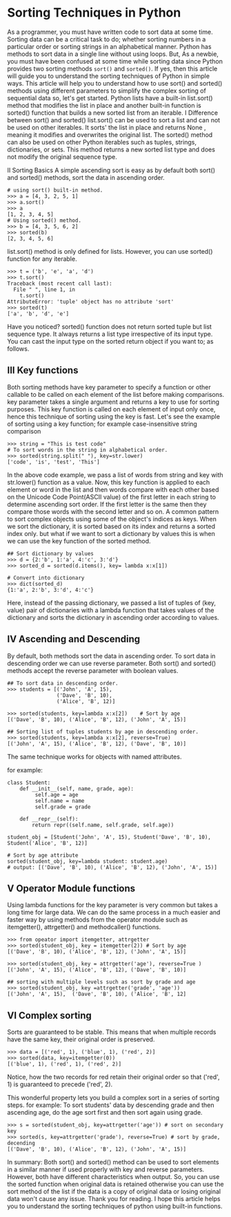 # Sorting Techniques in Python
As a programmer, you must have written code to sort data at some time. Sorting data can be a critical task to do; whether sorting numbers in a particular order or sorting strings in an alphabetical manner. Python has methods to sort data in a single line without using loops. But, As a newbie, you must have been confused at some time while sorting data since Python provides two sorting methods `sort()` and `sorted()`. If yes, then this article will guide you to understand the sorting techniques of Python in simple ways.
This article will help you to understand how to use sort() and sorted() methods using different parameters to simplify the complex sorting of sequential data so, let's get started.
Python lists have a built-in list.sort() method that modifies the list in place and another built-in function is sorted() function that builds a new sorted list from an iterable.
I Difference between sort() and sorted()
list.sort() can be used to sort a list and can not be used on other iterables. It sorts' the list in place and returns None , meaning it modifies and overwrites the original list.
The sorted() method can also be used on other Python iterables such as tuples, strings, dictionaries, or sets. This method returns a new sorted list type and does not modify the original sequence type.

II Sorting Basics
A simple ascending sort is easy as by default both sort() and sorted() methods, sort the data in ascending order.
```
# using sort() built-in method.
>>> a = [4, 3, 2, 5, 1]
>>> a.sort()
>>> a
[1, 2, 3, 4, 5]
# Using sorted() method.
>>> b = [4, 3, 5, 6, 2]
>>> sorted(b)
[2, 3, 4, 5, 6]
```

list.sort() method is only defined for lists. However, you can use sorted() function for any iterable.
```
>>> t = ('b', 'e', 'a', 'd')
>>> t.sort()
Traceback (most recent call last):
  File " ", line 1, in 
    t.sort()
AttributeError: 'tuple' object has no attribute 'sort'
>>> sorted(t)
['a', 'b', 'd', 'e']
```

Have you noticed? sorted() function does not return sorted tuple but list sequence type. It always returns a list type irrespective of its input type. You can cast the input type on the sorted return object if you want to; as follows.
## III Key functions
Both sorting methods have key parameter to specify a function or other callable to be called on each element of the list before making comparisons. key parameter takes a single argument and returns a key to use for sorting purposes. This key function is called on each element of input only once, hence this technique of sorting using the key is fast.
Let's see the example of sorting using a key function; for example case-insensitive string comparison
```
>>> string = "This is test code"
# To sort words in the string in alphabetical order.
>>> sorted(string.split(" "), key=str.lower)
['code', 'is', 'test', 'This']
```
In the above code example, we pass a list of words from string and key with str.lower() function as a value.
Now, this key function is applied to each element or word in the list and then words compare with each other based on the Unicode Code Point(ASCII value) of the first letter in each string to determine ascending sort order. If the first letter is the same then they compare those words with the second letter and so on.
A common pattern to sort complex objects using some of the object's indices as keys.
When we sort the dictionary, it is sorted based on its index and returns a sorted index only. but what if we want to sort a dictionary by values this is when we can use the key function of the sorted method.
```
## Sort dictionary by values
>>> d = {2:'b', 1:'a', 4:'c', 3:'d'}
>>> sorted_d = sorted(d.items(), key= lambda x:x[1])

# Convert into dictionary
>>> dict(sorted_d)
{1:'a', 2:'b', 3:'d', 4:'c'}
```
Here, instead of the passing dictionary, we passed a list of tuples of (key, value) pair of dictionaries with a lambda function that takes values of the dictionary and sorts the dictionary in ascending order according to values.
## IV Ascending and Descending
By default, both methods sort the data in ascending order. To sort data in descending order we can use reverse parameter. Both sort() and sorted() methods accept the reverse parameter with boolean values.
```
## To sort data in descending order.
>>> students = [('John', 'A', 15), 
                ('Dave', 'B', 10), 
                ('Alice', 'B', 12)]

>>> sorted(students, key=lambda x:x[2])    # Sort by age
[('Dave', 'B', 10), ('Alice', 'B', 12), ('John', 'A', 15)]

## Sorting list of tuples students by age in descending order.
>>> sorted(students, key=lambda x:x[2], reverse=True)
[('John', 'A', 15), ('Alice', 'B', 12), ('Dave', 'B', 10)]
```

The same technique works for objects with named attributes.

for example:
```
class Student:
    def __init__(self, name, grade, age):
         self.age = age
         self.name = name
         self.grade = grade

    def __repr__(self):
        return repr((self.name, self.grade, self.age))

student_obj = [Student('John', 'A', 15), Student('Dave', 'B', 10), Student('Alice', 'B', 12)]

# Sort by age attribute
sorted(student_obj, key=lambda student: student.age)
# output: [('Dave', 'B', 10), ('Alice', 'B', 12), ('John', 'A', 15)]
```

## V Operator Module functions
Using lambda functions for the key parameter is very common but takes a long time for large data. We can do the same process in a much easier and faster way by using methods from the operator module such as itemgetter(), attrgetter() and methodcaller() functions.
```
>>> from opeator import itemgetter, attrgetter
>>> sorted(student_obj, key = itemgetter(2)) # Sort by age
[('Dave', 'B', 10), ('Alice', 'B', 12), ('John', 'A', 15)]

>>> sorted(student_obj, key = attrgetter('age'), reverse=True )
[('John', 'A', 15), ('Alice', 'B', 12), ('Dave', 'B', 10)]
    
## sorting with multiple levels such as sort by grade and age
>>> sorted(student_obj, key =attrgetter('grade', 'age'))
[('John', 'A', 15),  ('Dave', 'B', 10), ('Alice', 'B', 12]

```

## VI Complex sorting
Sorts are guaranteed to be stable. This means that when multiple records have the same key, their original order is preserved.
```
>>> data = [('red', 1), ('blue', 1), ('red', 2)]
>>> sorted(data, key=itemgetter(0))
[('blue', 1), ('red', 1), ('red', 2)]
```
Notice, how the two records for red retain their original order so that ('red', 1) is guaranteed to precede ('red', 2).

This wonderful property lets you build a complex sort in a series of sorting steps. for example: To sort students' data by descending grade and then ascending age, do the age sort first and then sort again using grade.
```
>>> s = sorted(student_obj, key=attrgetter('age')) # sort on secondary key
>>> sorted(s, key=attrgetter('grade'), reverse=True) # sort by grade, decending
[('Dave', 'B', 10), ('Alice', 'B', 12), ('John', 'A', 15)]
```

In summary: Both sort() and sorted() method can be used to sort elements in a similar manner if used properly with key and reverse parameters. However, both have different characteristics when output. So, you can use the sorted function when original data is retained otherwise you can use the sort method of the list if the data is a copy of original data or losing original data won't cause any issue.
Thank you for reading. I hope this article helps you to understand the sorting techniques of python using built-in functions.
